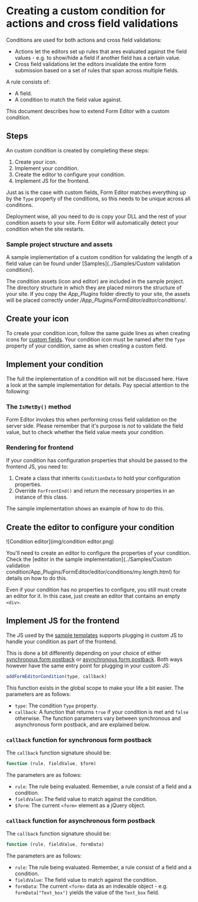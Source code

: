# Creating a custom condition for actions and cross field validations
Conditions are used for both actions and cross field validations:
* Actions let the editors set up rules that ares evaluated against the field values - e.g. to show/hide a field if another field has a certain value. 
* Cross field validations let the editors invalidate the entire form submission based on a set of rules that span across multiple fields. 

A rule consists of:
* A field.
* A condition to match the field value against.

This document describes how to extend Form Editor with a custom condition.

## Steps
An custom condition is created by completing these steps:
1. Create your icon.
2. Implement your condition.
3. Create the editor to configure your condition.
4. Implement JS for the frontend.

Just as is the case with custom fields, Form Editor matches everything up by the `Type` property of the conditions, so this needs to be unique across all conditions.

Deployment wise, all you need to do is copy your DLL and the rest of your condition assets to your site. Form Editor will automatically detect your condition when the site restarts.

### Sample project structure and assets
A sample implementation of a custom condition for validating the length of a field value can be found under [Samples](../Samples/Custom validation condition/).

The condition assets (icon and editor) are included in the sample project. The directory structure in which they are placed mirrors the structure of your site. If you copy the *App_Plugins* folder directly to your site, the assets will be placed correctly under */App_Plugins/FormEditor/editor/conditions/*.

## Create your icon
To create your condition icon, follow the same guide lines as when creating icons for [custom fields](extend_field.md). Your condition icon must be named after the `Type` property of your condition, same as when creating a custom field.

## Implement your condition
The full the implementation of a condition will not be discussed here. Have a look at the sample implementation for details. Pay special attention to the following:

### The `IsMetBy()` method
Form Editor invokes this when performing cross field validation on the server side. Please remember that it's purpose is *not* to validate the field value, but to check whether the field value meets your condition. 

### Rendering for frontend
If your condition has configuration properties that should be passed to the frontend JS, you need to:
1. Create a class that inherits `ConditionData` to hold your configuration properties.
2. Override `ForFrontEnd()` and return the necessary properties in an instance of this class.

The sample implementation shows an example of how to do this.

## Create the editor to configure your condition
![Condition editor](img/condition editor.png)

You'll need to create an editor to configure the properties of your condition. Check the [editor in the sample implementation](../Samples/Custom validation condition/App_Plugins/FormEditor/editor/conditions/my.length.html) for details on how to do this.

Even if your condition has no properties to configure, you still must create an editor for it. In this case, just create an editor that contains an empty `<div>`.

## Implement JS for the frontend
The JS used by the [sample templates](../Source/Umbraco/Views/) supports plugging in custom JS to handle your condition as part of the frontend.

This is done a bit differently depending on your choice of either [synchronous form postback](../Source/Umbraco/Views/FormEditorSync.cshtml) or [asynchronous form postback](../Source/Umbraco/Views/FormEditorAsync.cshtml). Both ways however have the same entry point for plugging in your custom JS: 

```javascript
addFormEditorCondition(type, callback)
```

This function exists in the global scope to make your life a bit easier. The parameters are as follows:
* `type`: The condition `Type` property.
* `callback`: A function that returns `true` if your condition is met and `false` otherwise. The function parameters vary between synchronous and asynchronous form postback, and are explained below.

### `callback` function for synchronous form postback
The `callback` function signature should be:

```javascript
function (rule, fieldValue, $form)
```

The parameters are as follows:
* `rule`: The rule being evaluated. Remember, a rule consist of a field and a condition.
* `fieldValue`: The field value to match against the condition. 
* `$form`: The current `<form>` element as a jQuery object.

### `callback` function for asynchronous form postback
The `callback` function signature should be:

```javascript
function (rule, fieldValue, formData)
```

The parameters are as follows:
* `rule`: The rule being evaluated. Remember, a rule consist of a field and a condition.
* `fieldValue`: The field value to match against the condition. 
* `formData`: The current `<form>` data as an indexable object - e.g. `formData["Text_box"]` yields the value of the `Text_box` field.
